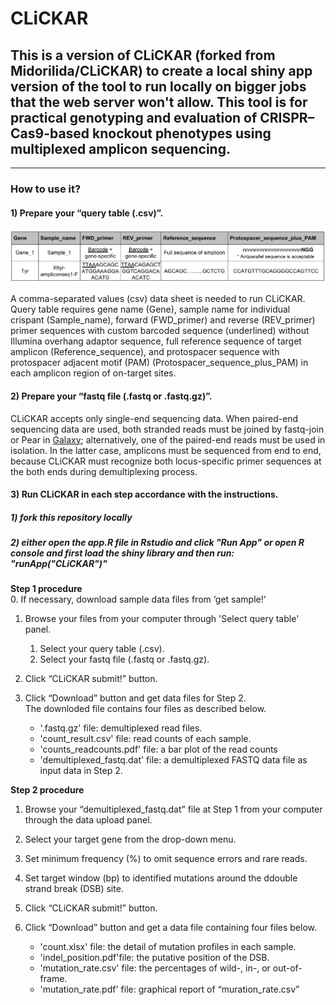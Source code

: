 # CLiCKAR

## This is a version of CLiCKAR (forked from MidoriIida/CLiCKAR) to create a local shiny app version of the tool to run locally on bigger jobs that the web server won't allow. This tool is for practical genotyping and evaluation of CRISPR–Cas9-based knockout phenotypes using multiplexed amplicon sequencing. 

___
### How to use it?
#### 1) Prepare your “query table (.csv)”.
![Table2](www/sample_qery_table.png)

A comma-separated values (csv) data sheet is needed to run CLiCKAR. Query table requires gene name (Gene), 
sample name for individual crispant (Sample_name), forward (FWD_primer) 
and reverse (REV_primer) primer sequences with custom barcoded sequence (underlined) 
without Illumina overhang adaptor sequence, full reference sequence of target amplicon 
(Reference_sequence), and protospacer sequence with protospacer adjacent motif (PAM) 
(Protospacer_sequence_plus_PAM) in each amplicon region of on-target sites.

#### 2) Prepare your “fastq file (.fastq or .fastq.gz)”.
CLiCKAR accepts only single-end sequencing data. When paired-end sequencing data are used, both stranded reads must be joined by fastq-join or Pear in [Galaxy](https://usegalaxy.org); alternatively, one of the paired-end reads must be used in isolation. In the latter case, amplicons must be sequenced from end to end, because CLiCKAR must recognize both locus-specific primer sequences at the both ends during demultiplexing process.

#### 3) Run CLiCKAR in each step accordance with the instructions.
##### 1) fork this repository locally 
##### 2) either open the app.R file in Rstudio and click "Run App" or open R console and first load the shiny library and then run: "runApp("CLiCKAR")"
**Step 1 procedure**  
0. If necessary, download sample data files from ‘get sample!’ 
1. Browse your files from your computer through 'Select query table' panel.
    1. Select your query table (.csv).
    2. Select your fastq file (.fastq or .fastq.gz).

2. Click “CLiCKAR submit!” button.
3. Click “Download” button and get data files for Step 2.  
   The downloded file contains four files as described below.

    - '.fastq.gz' file: demultiplexed read files.
    - 'count_result.csv' file: read counts of each sample.
    - 'counts_readcounts.pdf' file: a bar plot of the read counts
    - 'demultiplexed_fastq.dat' file: a demultiplexed FASTQ data file as input data in Step 2.  

**Step 2 procedure**  
1. Browse your “demultiplexed_fastq.dat” file at Step 1 from your computer through the data upload panel.
2. Select your target gene from the drop-down menu.
3. Set minimum frequency (%) to omit sequence errors and rare reads.
4. Set target window (bp) to identified mutations around the ddouble strand break (DSB) site.
5. Click “CLiCKAR submit!” button.
6. Click “Download” button and get a data file containing four files below.

    - 'count.xlsx' file: the detail of mutation profiles in each sample.
    - 'indel_position.pdf'file: the putative position of the DSB.
    - 'mutation_rate.csv' file: the percentages of wild-, in-, or out-of-frame.
    - 'mutation_rate.pdf' file: graphical report of “muration_rate.csv”
